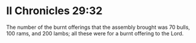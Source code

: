 # II Chronicles 29:32

The number of the burnt offerings that the assembly brought was 70 bulls, 100 rams, and 200 lambs; all these were for a burnt offering to the Lord.
